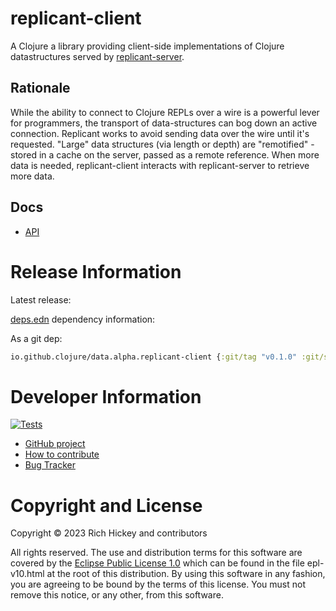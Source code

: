 # replicant-client

A Clojure a library providing client-side implementations of Clojure datastructures served by [replicant-server](https://github.com/clojure/data.alpha.replicant-server).

## Rationale

While the ability to connect to Clojure REPLs over a wire is a powerful lever for programmers, the transport of data-structures can bog down an active connection. Replicant works to avoid sending data over the wire until it's requested. "Large" data structures (via length or depth) are "remotified" - stored in a cache on the server, passed as a remote reference. When more data is needed, replicant-client interacts with replicant-server to retrieve more data.

## Docs

* [API](https://clojure.github.io/replicant-client)

# Release Information

Latest release:

[deps.edn](https://clojure.org/reference/deps_and_cli) dependency information:

As a git dep:

```clojure
io.github.clojure/data.alpha.replicant-client {:git/tag "v0.1.0" :git/sha "0a7b34b"}
``` 

# Developer Information

[![Tests](https://github.com/clojure/data.alpha.replicant-client/actions/workflows/ci.yml/badge.svg)](https://github.com/clojure/data.alpha.replicant-client/actions/workflows/ci.yml)

* [GitHub project](https://github.com/clojure/data.alpha.replicant-client)
* [How to contribute](https://clojure.org/community/contributing)
* [Bug Tracker](https://clojure.atlassian.net/browse/RCLIENT)

# Copyright and License

Copyright © 2023 Rich Hickey and contributors

All rights reserved. The use and
distribution terms for this software are covered by the
[Eclipse Public License 1.0] which can be found in the file
epl-v10.html at the root of this distribution. By using this software
in any fashion, you are agreeing to be bound by the terms of this
license. You must not remove this notice, or any other, from this
software.

[Eclipse Public License 1.0]: http://opensource.org/licenses/eclipse-1.0.php
